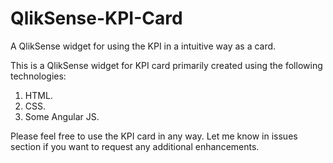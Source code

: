 # QlikSense-KPI-Card
A QlikSense widget for using the KPI in a intuitive way as a card.

This is a QlikSense widget for KPI card primarily created using the following technologies:

1. HTML.
2. CSS.
3. Some Angular JS.

Please feel free to use the KPI card in any way. Let me know in issues section if you want to request any additional enhancements.


